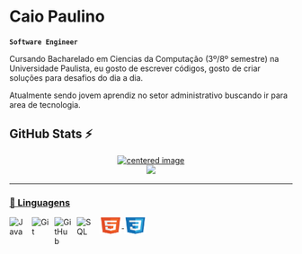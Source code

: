 # Caio Paulino 

**`Software Engineer `**

Cursando Bacharelado em Ciencias da Computação (3º/8º semestre) na Universidade Paulista, eu gosto de escrever códigos, gosto de criar soluções para desafios do dia a dia.

Atualmente sendo jovem aprendiz no setor administrativo buscando ir para area de tecnologia.

## GitHub Stats ⚡
<div>
  <a href="https://github.com/caiodiasz">
  <center>
    <img height="180em" src="https://github-readme-stats.vercel.app/api?username=caiodiasz&show_icons=true&theme=radical&include_all_commits=true&count_private=true" alt="centered image">
  </center>
  <center>  
    <img height="180em" src="https://github-readme-stats.vercel.app/api/top-langs/?username=caiodiasz&layout=compact&langs_count=7&theme=radical"/> 
  </center>
</div>
    
---

### 🧰 Linguagens
<div inline>
<img align="left" alt="Java" width="30px" style="padding-right:10px;" src="https://cdn.jsdelivr.net/gh/devicons/devicon/icons/java/java-original.svg"/>
<img align="left" alt="Git" width="30px" style="padding-right:10px;" src="https://cdn.jsdelivr.net/gh/devicons/devicon/icons/git/git-original.svg" />
<img align="left" alt="GitHub" width="30px" style="padding-right:10px;" src="https://cdn.jsdelivr.net/gh/devicons/devicon/icons/github/github-original.svg" />
<img align="left" alt="SQL" width="30px" style="padding-right:10px;" src="https://www.svgrepo.com/show/331760/sql-database-generic.svg"/>
<img align="center" alt="HTML" height="30" width="40" src="https://raw.githubusercontent.com/devicons/devicon/master/icons/html5/html5-original.svg">
<img align="center" alt="CSS" height="30" width="40" src="https://raw.githubusercontent.com/devicons/devicon/master/icons/css3/css3-original.svg">
</div>
<br>
